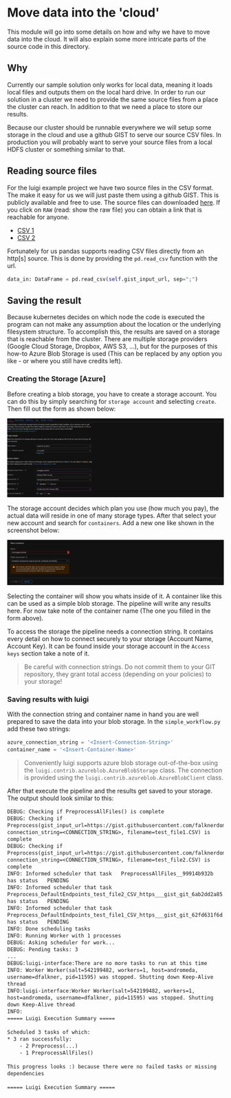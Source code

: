 # Move data into the 'cloud'

This module will go into some details on how and why we have to move data into the cloud. It will also explain some more
intricate parts of the source code in this directory.

## Why

Currently our sample solution only works for local data, meaning it loads local files and outputs
them on the local hard drive. In order to run our solution in a cluster we need to provide the same source files
from a place the cluster can reach. In addition to that we need a place to store our results.

Because our cluster should be runnable everywhere we will setup some storage in the cloud and use a github GIST to serve
our source CSV files. In production you will probably want to serve your source files from a local HDFS cluster or something 
similar to that. 

## Reading source files

For the luigi example project we have two source files in the CSV format. The make it easy for us we will just paste
them using a github GIST. This is publicly available and free to use. The source files can downloaded [here](https://gist.github.com/falknerdominik/425d72f02bd58cb5d42c3ddc328f505f).
If you click on `RAW` (read: show the raw file) you can obtain a link that is reachable for anyone.

- [CSV 1](https://gist.githubusercontent.com/falknerdominik/425d72f02bd58cb5d42c3ddc328f505f/raw/4ad926e347d01f45496ded5292af9a5a5d67c850/test_file1.CSV)
- [CSV 2](https://gist.githubusercontent.com/falknerdominik/425d72f02bd58cb5d42c3ddc328f505f/raw/4ad926e347d01f45496ded5292af9a5a5d67c850/test_file2.CSV)

Fortunately for us pandas supports reading CSV files directly from an http[s] source. This is done by providing the
`pd.read_csv` function with the url.

```python
data_in: DataFrame = pd.read_csv(self.gist_input_url, sep=";")
```

## Saving the result

Because kubernetes decides on which node the code is executed the program can not make any assumption about the location or the underlying
filesystem structure. To accomplish this, the results are saved on a storage that is reachable from the cluster. There are
multiple storage providers (Google Cloud Storage, Dropbox, AWS S3, ...), but for the purposes of this how-to Azure Blob Storage
is used (This can be replaced by any option you like - or where you still have credits left).

### Creating the Storage [Azure]

Before creating a blob storage, you have to create a storage account. You can do this by simply searching for `storage account` and selecting 
`create`. Then fill out the form as shown below:

 ![Creating an Azure Storage Account](assets/blob_storage.png)
 
The storage account decides which plan you use (how much you
 pay), the actual data will reside in one of many storage types.  After that select your new account and search for `containers`.
 Add a new one like shown in the screenshot below:
 
 ![Creating a Storage Container](assets/storage_container.png)
 
Selecting the container will show you whats inside of it. A container like this can be used as a simple blob storage.
The pipeline will write any results here. For now take note of the container name (The one you filled in the form above).
 
To access the storage the pipeline needs a connection string. It contains every detail on how to connect securely to your storage (Account Name, Account Key).
It can be found inside your storage account in the `Access keys` section take a note of it.

> Be careful with connection strings. Do not commit them to your GIT repository, they grant total access (depending on 
>your policies) to your storage!

### Saving results with luigi

With the connection string and container name in hand you are well prepared to save the data into your blob storage. 
In the `simple_workflow.py` add these two strings:

```python
azure_connection_string = '<Insert-Connection-String>'
container_name = '<Insert-Container-Name>'
```

> Conveniently luigi supports azure blob storage out-of-the-box using the `luigi.contrib.azureblob.AzureBlobStorage` class. The
> connection is provided using the `luigi.contrib.azureblob.AzureBlobClient` class.

After that execute the pipeline and the results get saved to your storage. The output should look similar to this:

```text
DEBUG: Checking if PreprocessAllFiles() is complete
DEBUG: Checking if Preprocess(gist_input_url=https://gist.githubusercontent.com/falknerdominik/425d72f02bd58cb5d42c3ddc328f505f/raw/4ad926e347d01f45496ded5292af9a5a5d67c850/test_file1.CSV, connection_string=<CONNECTION_STRING>, filename=test_file1.CSV) is complete
DEBUG: Checking if Preprocess(gist_input_url=https://gist.githubusercontent.com/falknerdominik/425d72f02bd58cb5d42c3ddc328f505f/raw/4ad926e347d01f45496ded5292af9a5a5d67c850/test_file2.CSV, connection_string=<CONNECTION_STRING>, filename=test_file2.CSV) is complete
INFO: Informed scheduler that task   PreprocessAllFiles__99914b932b   has status   PENDING
INFO: Informed scheduler that task   Preprocess_DefaultEndpoints_test_file2_CSV_https___gist_git_6ab2dd2a85   has status   PENDING
INFO: Informed scheduler that task   Preprocess_DefaultEndpoints_test_file1_CSV_https___gist_git_62fd631f6d   has status   PENDING
INFO: Done scheduling tasks
INFO: Running Worker with 1 processes
DEBUG: Asking scheduler for work...
DEBUG: Pending tasks: 3
...
DEBUG:luigi-interface:There are no more tasks to run at this time
INFO: Worker Worker(salt=542199482, workers=1, host=andromeda, username=dfalkner, pid=11595) was stopped. Shutting down Keep-Alive thread
INFO:luigi-interface:Worker Worker(salt=542199482, workers=1, host=andromeda, username=dfalkner, pid=11595) was stopped. Shutting down Keep-Alive thread
INFO: 
===== Luigi Execution Summary =====

Scheduled 3 tasks of which:
* 3 ran successfully:
    - 2 Preprocess(...)
    - 1 PreprocessAllFiles()

This progress looks :) because there were no failed tasks or missing dependencies

===== Luigi Execution Summary =====
```

